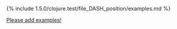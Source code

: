 {% include 1.5.0/clojure.test/file_DASH_position/examples.md %}

[Please add examples!](https://github.com/arrdem/grimoire/edit/master/_includes/1.6.0/clojure.test/file_DASH_position/examples.md)
